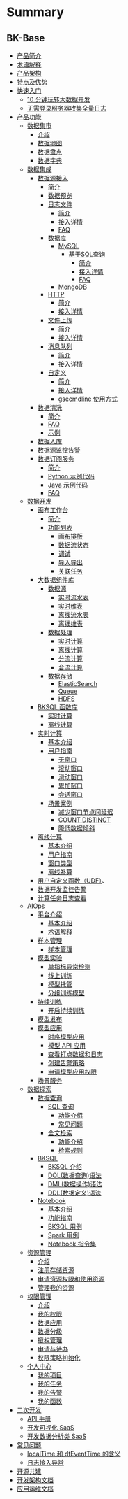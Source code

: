 # Summary

## BK-Base
* [产品简介](UserGuide/Introduction/intro.md)
* [术语解释](UserGuide/Introduction/Terms.md)
* [产品架构](UserGuide/Introduction/Architecture.md)
* [特点及优势](UserGuide/Introduction/feature.md)
* [快速入门]()
    * [10 分钟玩转大数据开发](UserGuide/quick-start/dataflow.md)
    * [无需登录服务器收集全量日志](UserGuide/quick-start/log-search.md)
* [产品功能]()
    * [数据集市]()
        * [介绍](UserGuide/user-guide/datamarket/concepts.md)
        * [数据地图](UserGuide/user-guide/datamarket/data-map/concepts.md)
        * [数据盘点](UserGuide/user-guide/datamarket/data-inventory/concepts.md)
        * [数据字典](UserGuide/user-guide/datamarket/data-dictionary/concepts.md)  
    * [数据集成]()
        * [数据源接入]()
            * [简介](UserGuide/user-guide/datahub/data-access/concepts.md)
            * [数据预览](UserGuide/user-guide/datahub/data-access/data-preview.md)
            * [日志文件]()
                * [简介](UserGuide/user-guide/datahub/data-access/log/concepts.md)
                * [接入详情](UserGuide/user-guide/datahub/data-access/log/detail.md)
                * [FAQ](UserGuide/user-guide/datahub/data-access/log/FAQ.md)
            * [数据库]()
                * [MySQL]()
                    * [基于SQL查询]()
                        * [简介](UserGuide/user-guide/datahub/data-access/database/mysql/concepts.md)
                        * [接入详情](UserGuide/user-guide/datahub/data-access/database/mysql/detail.md)
                        * [FAQ](UserGuide/user-guide/datahub/data-access/database/mysql/FAQ.md)
                * [MongoDB](UserGuide/user-guide/datahub/data-access/database/mongodb/mongodb.md)
            * [HTTP]()
                * [简介](UserGuide/user-guide/datahub/data-access/http/concepts.md)
                * [接入详情](UserGuide/user-guide/datahub/data-access/http/detail.md)
            * [文件上传]()
                * [简介](UserGuide/user-guide/datahub/data-access/file-upload/concepts.md)
                * [接入详情](UserGuide/user-guide/datahub/data-access/file-upload/detail.md)
            * [消息队列]()
                * [简介](UserGuide/user-guide/datahub/data-access/queue/concepts.md)
                * [接入详情](UserGuide/user-guide/datahub/data-access/queue/detail.md)
            * [自定义]()
                * [简介](UserGuide/user-guide/datahub/data-access/custom/concepts.md)
                * [接入详情](UserGuide/user-guide/datahub/data-access/custom/detail.md)
                * [gsecmdline 使用方式](UserGuide/user-guide/datahub/data-access/custom/gsecmdline.md)
        * [数据清洗]()
            * [简介](UserGuide/user-guide/datahub/data-clean/detail.md)
            * [FAQ](UserGuide/user-guide/datahub/data-clean/FAQ.md)
            * [示例](UserGuide/user-guide/datahub/data-clean/example.md)
        * [数据入库](UserGuide/user-guide/datahub/data-shipper.md)
        * [数据源监控告警](UserGuide/user-guide/datahub/monitor.md)
        * [数据订阅服务]()
            * [简介](UserGuide/user-guide/datahub/subscription/concepts.md)
            * [Python 示例代码](UserGuide/user-guide/datahub/subscription/python.md)
            * [Java 示例代码](UserGuide/user-guide/datahub/subscription/java.md)
            * [FAQ](UserGuide/user-guide/datahub/subscription/FAQ.md)  
    * [数据开发]()
        * [画布工作台]()
            * [简介](UserGuide/user-guide/dataflow/ide/concepts.md)
            * [功能列表]()
                * [画布排版](UserGuide/user-guide/dataflow/ide/ide-tools/redraw.md)
                * [数据流状态](UserGuide/user-guide/dataflow/ide/ide-tools/monitor.md)
                * [调试](UserGuide/user-guide/dataflow/ide/ide-tools/debug.md)
                * [导入导出](UserGuide/user-guide/dataflow/ide/ide-tools/import-export.md)
                * [关联任务](UserGuide/user-guide/dataflow/ide/ide-tools/list-related-result-table.md)
        * [大数据组件库]()
            * [数据源]()
                * [实时流水表](UserGuide/user-guide/dataflow/components/source/stream-source.md)
                * [实时维表](UserGuide/user-guide/dataflow/components/source/stream-dim.md)
                * [离线流水表](UserGuide/user-guide/dataflow/components/source/batch-source.md)
                * [离线维表](UserGuide/user-guide/dataflow/components/source/batch-dim.md)
            * [数据处理]()
                * [实时计算](UserGuide/user-guide/dataflow/components/processing/stream.md)
                * [离线计算](UserGuide/user-guide/dataflow/components/processing/batch.md)
                * [分流计算](UserGuide/user-guide/dataflow/components/processing/split.md)
                * [合流计算](UserGuide/user-guide/dataflow/components/processing/merge.md) 
            * [数据存储]()
                * [ElasticSearch](UserGuide/user-guide/dataflow/components/storage/elasticsearch.md) 
                * [Queue](UserGuide/user-guide/dataflow/components/storage/queue.md) 
                * [HDFS](UserGuide/user-guide/dataflow/components/storage/hdfs.md) 
        * [BKSQL 函数库]()
            * [实时计算](UserGuide/user-guide/dataflow/bksql-function/stream-processing.md)
            * [离线计算](UserGuide/user-guide/dataflow/bksql-function/batch-processing.md)
        * [实时计算]()
            * [基本介绍](UserGuide/user-guide/dataflow/stream-processing/concepts.md)
            * [用户指南]()
                * [无窗口](UserGuide/user-guide/dataflow/stream-processing/stream-guide/none-window.md)
                * [滚动窗口](UserGuide/user-guide/dataflow/stream-processing/stream-guide/tumbling-window.md)
                * [滑动窗口](UserGuide/user-guide/dataflow/stream-processing/stream-guide/sliding-window.md)
                * [累加窗口](UserGuide/user-guide/dataflow/stream-processing/stream-guide/accumulate-window.md)
                * [会话窗口](UserGuide/user-guide/dataflow/stream-processing/stream-guide/session-window.md)
            * [场景案例]()
                * [减少窗口节点间延迟](UserGuide/user-guide/dataflow/stream-processing/scenes/decline-delay-across-window.md)
                * [COUNT DISTINCT](UserGuide/user-guide/dataflow/stream-processing/scenes/sql-count-distinct.md) 
                * [降低数据倾斜](UserGuide/user-guide/dataflow/stream-processing/scenes/data-skew.md) 
        * [离线计算]()
            * [基本介绍](UserGuide/user-guide/dataflow/batch-processing/concepts.md)
            * [用户指南](UserGuide/user-guide/dataflow/batch-processing/detail.md)
            * [窗口类型](UserGuide/user-guide/dataflow/batch-processing/data_window.md)
            * [离线补算](UserGuide/user-guide/dataflow/batch-processing/rerun.md)
        * [用户自定义函数（UDF）](UserGuide/user-guide/dataflow/udf.md)、
        * [数据开发监控告警](UserGuide/user-guide/dataflow/monitor.md)
        * [计算任务日志查看](UserGuide/user-guide/dataflow/tasklog.md)
    * [AIOps]()
        * [平台介绍]() 
            * [基本介绍](UserGuide/user-guide/aiops/intro/overview.md) 
            * [术语解释](UserGuide/user-guide/aiops/intro/terminology.md) 
        * [样本管理]()
            * [样本管理](UserGuide/user-guide/aiops/dataset.md)
        * [模型实验]()
            * [单指标异常检测](UserGuide/user-guide/aiops/process-model.md)
            * [线上训练](UserGuide/user-guide/aiops/online_training.md)
            * [模型托管](UserGuide/user-guide/aiops/model_hosting.md)
            * [分组训练模型](UserGuide/user-guide/aiops/experiment/partition_model.md)
        * [持续训练]()
            * [开启持续训练](UserGuide/user-guide/aiops/continuous_training/enable_ct.md)
        * [模型发布](UserGuide/user-guide/aiops/release.md)
        * [模型应用]()
            * [时序模型应用](UserGuide/user-guide/aiops/serving/serving.md)
            * [模型 API 应用](UserGuide/user-guide/aiops/serving/api_serving.md)
            * [查看打点数据和日志](UserGuide/user-guide/aiops/serving/metric_log.md)
            * [创建告警策略](UserGuide/user-guide/aiops/serving/monitor.md)
            * [申请模型应用权限](UserGuide/user-guide/aiops/serving/apply_permission.md)
        * [场景服务](UserGuide/user-guide/aiops/scene_service/scene_service.md)                   
    * [数据探索]()
        * [数据查询]()
            * [SQL 查询]()
                * [功能介绍](UserGuide/user-guide/datalab/queryengine/sql-query/concepts.md)
                * [常见问题](UserGuide/user-guide/datalab/queryengine/sql-query/FAQ.md)
            * [全文检索]()
                * [功能介绍](UserGuide/user-guide/datalab/queryengine/es-query/concepts.md)
                * [检索规则](UserGuide/user-guide/datalab/queryengine/es-query/full-text-retrieval.md)
        * [BKSQL]()
            * [BKSQL 介绍](UserGuide/user-guide/datalab/bksql/concepts.md)
            * [DQL(数据查询)语法](UserGuide/user-guide/datalab/bksql/dql.md)
            * [DML(数据操作)语法](UserGuide/user-guide/datalab/bksql/dml.md)
            * [DDL(数据定义)语法](UserGuide/user-guide/datalab/bksql/ddl.md)
        * [Notebook]()
            * [基本介绍](UserGuide/user-guide/datalab/notebook/concepts.md)
            * [功能指南](UserGuide/user-guide/datalab/notebook/feature-guide.md)
            * [BKSQL 用例](UserGuide/user-guide/datalab/notebook/bksql.md)
            * [Spark 用例](UserGuide/user-guide/datalab/notebook/spark.md)
            * [Notebook 指令集](UserGuide/user-guide/datalab/notebook/command.md)
    * [资源管理]()
        * [介绍](UserGuide/user-guide/resource-management/readme.md)
        * [注册存储资源](UserGuide/user-guide/resource-management/addStorage.md)
        * [申请资源权限和使用资源](UserGuide/user-guide/resource-management/useResource.md)
        * [管理我的资源](UserGuide/user-guide/resource-management/manageResource.md)
    * [权限管理]()
        * [介绍](UserGuide/user-guide/auth-management/intro.md)
        * [我的权限](UserGuide/user-guide/auth-management/permission.md)
        * [数据应用](UserGuide/user-guide/auth-management/data.md)
        * [数据分级](UserGuide/user-guide/auth-management/sensitivity.md)
        * [授权管理](UserGuide/user-guide/auth-management/token.md)
        * [申请与待办](UserGuide/user-guide/auth-management/todo-list.md)
        * [权限策略初始化](UserGuide/user-guide/auth-management/system.md)
    * [个人中心]()
        * [我的项目](UserGuide/user-guide/user-center/projects.md)
        * [我的任务](UserGuide/user-guide/user-center/tasks.md)
        * [我的告警](UserGuide/user-guide/user-center/monitor.md)
        * [我的函数](UserGuide/user-guide/user-center/udf.md)
* [二次开发]()
    * [API 手册](UserGuide/developer/api.md)
    * [开发可视化 SaaS](UserGuide/developer/develope_visualization.md)
    * [开发数据分析类 SaaS](UserGuide/developer/develope_data_analysis.md)
* [常见问题]()
    * [localTime 和 dtEventTime 的含义](UserGuide/faq/localtime.md)
    * [日志接入异常](UserGuide/faq/data-access-log.md)
* [开源共建](../GithubContributorGuide.md)
* [开发架构文档](Architecture/SUMMARY.md)
* [应用运维文档](Operation/SUMMARY.md)